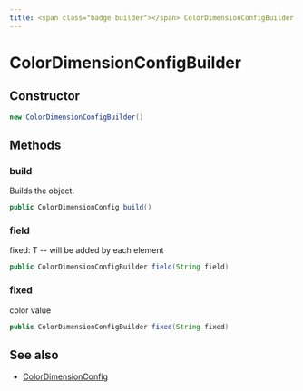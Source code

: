 ```yaml
---
title: <span class="badge builder"></span> ColorDimensionConfigBuilder
---
```

# <span class="badge builder"></span> ColorDimensionConfigBuilder

## Constructor

```java
new ColorDimensionConfigBuilder()
```
## Methods

### <span class="badge object-method"></span> build

Builds the object.

```java
public ColorDimensionConfig build()
```

### <span class="badge object-method"></span> field

fixed: T -- will be added by each element

```java
public ColorDimensionConfigBuilder field(String field)
```

### <span class="badge object-method"></span> fixed

color value

```java
public ColorDimensionConfigBuilder fixed(String fixed)
```

## See also

 * <span class="badge object-type-class"></span> [ColorDimensionConfig](./object-ColorDimensionConfig.md)
